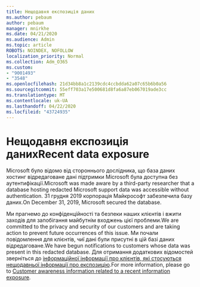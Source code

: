 ```yaml
---
title: Нещодавня експозиція даних
ms.author: pebaum
author: pebaum
manager: mnirkhe
ms.date: 04/21/2020
ms.audience: Admin
ms.topic: article
ROBOTS: NOINDEX, NOFOLLOW
localization_priority: Normal
ms.collection: Adm_O365
ms.custom:
- "9001493"
- "3548"
ms.openlocfilehash: 21d34bb8a1c2139cdc4ccbdda62a07c65b6b0a56
ms.sourcegitcommit: 55eff703a17e500681d8fa6a87eb067019ade3cc
ms.translationtype: MT
ms.contentlocale: uk-UA
ms.lasthandoff: 04/22/2020
ms.locfileid: "43724935"
---
```

# <a name="recent-data-exposure"></a><span data-ttu-id="616dd-102">Нещодавня експозиція даних</span><span class="sxs-lookup"><span data-stu-id="616dd-102">Recent data exposure</span></span>

<span data-ttu-id="616dd-103">Microsoft було відомо від стороннього дослідника, що база даних хостинг відредаговане дані підтримки Microsoft була доступна без аутентифікації.</span><span class="sxs-lookup"><span data-stu-id="616dd-103">Microsoft was made aware by a third-party researcher that a database hosting redacted Microsoft support data was accessible without authentication.</span></span> <span data-ttu-id="616dd-104">31 грудня 2019 корпорація Майкрософт забезпечила базу даних.</span><span class="sxs-lookup"><span data-stu-id="616dd-104">On December 31, 2019, Microsoft secured the database.</span></span>

<span data-ttu-id="616dd-105">Ми прагнемо до конфіденційності та безпеки наших клієнтів і вжити заходів для запобігання майбутнім входжень цієї проблеми.</span><span class="sxs-lookup"><span data-stu-id="616dd-105">We are committed to the privacy and security of our customers and are taking action to prevent future occurrences of this issue.</span></span> <span data-ttu-id="616dd-106">Ми почали повідомлення для клієнтів, чиї дані були присутні в цій базі даних відредаговане.</span><span class="sxs-lookup"><span data-stu-id="616dd-106">We have begun notifications to customers whose data was present in this redacted database.</span></span> <span data-ttu-id="616dd-107">Для отримання додаткових відомостей зверніться до [інформаційної інформації про клієнтів, які стосуються нещодавньої інформації про експозицію](https://aka.ms/privacyinfo).</span><span class="sxs-lookup"><span data-stu-id="616dd-107">For more information, please go to [Customer awareness information related to a recent information exposure](https://aka.ms/privacyinfo).</span></span>
